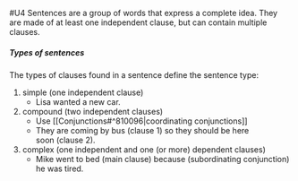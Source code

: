 #U4
Sentences are a group of words that express a complete idea. They are made of at least one independent clause, but can contain multiple clauses.

##### Types of sentences
The types of clauses found in a sentence define the sentence type:
1. simple (one independent clause)
	- Lisa wanted a new car.
2. compound (two independent clauses)
	- Use [[Conjunctions#^810096|coordinating conjunctions]]
	- They are coming by bus (clause 1) so they should be here soon (clause 2).
3. complex (one independent and one (or more) dependent clauses)
	- Mike went to bed (main clause) because (subordinating conjunction) he was tired.
